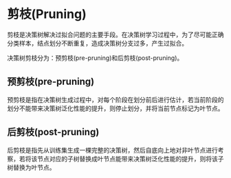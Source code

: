 # 剪枝(Pruning)
剪枝是决策树解决过拟合问题的主要手段。在决策树学习过程中，为了尽可能正确分类样本，结点划分不断重复，造成决策树分支过多，产生过拟合。

决策树剪枝分为：预剪枝(pre-pruning)和后剪枝(post-pruning)。

## 预剪枝(pre-pruning)
预剪枝是指在决策树生成过程中，对每个阶段在划分前后进行估计，若当前阶段的划分不能带来决策树泛化性能的提升，则停止划分，并将当前节点标记为叶节点。

## 后剪枝(post-pruning)
后剪枝是指先从训练集生成一棵完整的决策树，然后自底向上地对非叶节点进行考察，若将该节点对应的子树替换成叶节点能带来决策树泛化性能的提升，则将该子树替换为叶节点。
